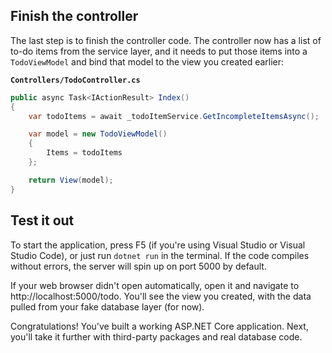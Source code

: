 ## Finish the controller
The last step is to finish the controller code. The controller now has a list of to-do items from the service layer, and it needs to put those items into a `TodoViewModel` and bind that model to the view you created earlier:

**`Controllers/TodoController.cs`**

```csharp
public async Task<IActionResult> Index()
{
    var todoItems = await _todoItemService.GetIncompleteItemsAsync();

    var model = new TodoViewModel()
    {
        Items = todoItems
    };

    return View(model);
}
```

## Test it out
To start the application, press F5 (if you're using Visual Studio or Visual Studio Code), or just run `dotnet run` in the terminal. If the code compiles without errors, the server will spin up on port 5000 by default.

If your web browser didn't open automatically, open it and navigate to http://localhost:5000/todo. You'll see the view you created, with the data pulled from your fake database layer (for now).

Congratulations! You've built a working ASP.NET Core application. Next, you'll take it further with third-party packages and real database code.
